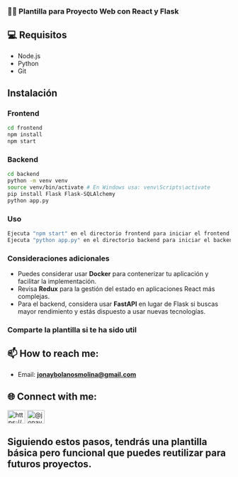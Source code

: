 ### 🚀✨ Plantilla para Proyecto Web con React y Flask

## 💻 Requisitos

- Node.js
- Python
- Git

## Instalación

### Frontend

```bash
cd frontend
npm install
npm start
```

### Backend

```bash
cd backend
python -m venv venv
source venv/bin/activate # En Windows usa: venv\Scripts\activate
pip install Flask Flask-SQLAlchemy
python app.py
```

### Uso

```bash
Ejecuta "npm start" en el directorio frontend para iniciar el frontend.
Ejecuta "python app.py" en el directorio backend para iniciar el backend.
```

### Consideraciones adicionales

- Puedes considerar usar **Docker** para contenerizar tu aplicación y facilitar la implementación.
- Revisa **Redux** para la gestión del estado en aplicaciones React más complejas.
- Para el backend, considera usar **FastAPI** en lugar de Flask si buscas mayor rendimiento y estás dispuesto a usar nuevas tecnologías.

### Comparte la plantilla si te ha sido util

## 📫 How to reach me:
- Email: **jonaybolanosmolina@gmail.com**

## 🌐 Connect with me:
<p align="left">
<a href="https://www.linkedin.com/in/jonay-bolanos-molina/" target="blank"><img align="center" src="https://raw.githubusercontent.com/rahuldkjain/github-profile-readme-generator/master/src/images/icons/Social/linked-in-alt.svg" alt="https://www.linkedin.com/in/jonay-bolanos-molina/" height="30" width="40" /></a>
<a href="https://instagram.com/jonay_online/" target="blank"><img align="center" src="https://raw.githubusercontent.com/rahuldkjain/github-profile-readme-generator/master/src/images/icons/Social/instagram.svg" alt="@jonay_online" height="30" width="40" /></a>
</p>

## Siguiendo estos pasos, tendrás una plantilla básica pero funcional que puedes reutilizar para futuros proyectos.

